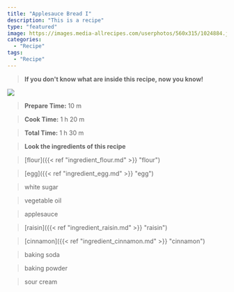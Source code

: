 ```yaml
---
title: "Applesauce Bread I"
description: "This is a recipe"
type: "featured"
image: https://images.media-allrecipes.com/userphotos/560x315/1024884.jpg
categories: 
  - "Recipe"
tags: 
  - "Recipe"
---
```



>**If you don't know what are inside this recipe, now you know!**

![](../images/Recipes-Banner.jpg)
> **Prepare Time:** 10 m


> **Cook Time:** 1 h 20 m


> **Total Time:** 1 h 30 m

> **Look the ingredients of this recipe**

> [flour]({{< ref "ingredient_flour.md" >}} "flour")

> [egg]({{< ref "ingredient_egg.md" >}} "egg")

> white sugar

> vegetable oil

> applesauce

> [raisin]({{< ref "ingredient_raisin.md" >}} "raisin")

> [cinnamon]({{< ref "ingredient_cinnamon.md" >}} "cinnamon")

> baking soda

> baking powder

> sour cream

